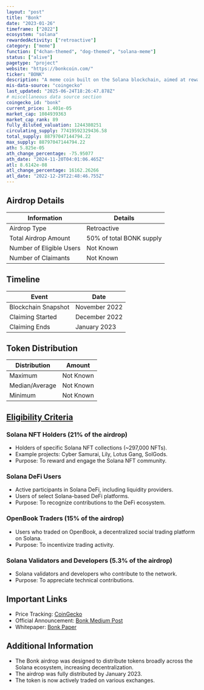 ```yaml
---
layout: "post"
title: "Bonk"
date: "2023-01-26"
timeframe: ["2022"]
ecosystem: "solana"
rewardedActivity: ["retroactive"]
category: ["meme"]
function: ["4chan-themed", "dog-themed", "solana-meme"]
status: ["alive"]
pagetype: "project"
website: "https://bonkcoin.com/"
ticker: "BONK"
description: "A meme coin built on the Solana blockchain, aimed at rewarding and engaging the Solana community through decentralization and active participation."
mis-data-source: "coingecko"
last_updated: "2025-06-24T18:26:47.878Z"
# miscellaneous data source section
coingecko_id: "bonk"
current_price: 1.401e-05
market_cap: 1084939363
market_cap_rank: 89
fully_diluted_valuation: 1244380251
circulating_supply: 77419592329436.58
total_supply: 88797047144794.22
max_supply: 88797047144794.22
ath: 5.825e-05
ath_change_percentage: -75.95077
ath_date: "2024-11-20T04:01:06.465Z"
atl: 8.6142e-08
atl_change_percentage: 16162.26266
atl_date: "2022-12-29T22:48:46.755Z"
---
```


## Airdrop Details

| Information              | Details                  |
| ------------------------ | ------------------------ |
| Airdrop Type             | Retroactive              |
| Total Airdrop Amount     | 50% of total BONK supply |
| Number of Eligible Users | Not Known                |
| Number of Claimants      | Not Known                |

## Timeline

| Event               | Date          |
| ------------------- | ------------- |
| Blockchain Snapshot | November 2022 |
| Claiming Started    | December 2022 |
| Claiming Ends       | January 2023  |

## Token Distribution

| Distribution   | Amount    |
| -------------- | --------- |
| Maximum        | Not Known |
| Median/Average | Not Known |
| Minimum        | Not Known |

## [Eligibility Criteria](https://bonk.sfo3.cdn.digitaloceanspaces.com/docs/BONK-Paper.pdf)

### Solana NFT Holders (21% of the airdrop)

- Holders of specific Solana NFT collections (~297,000 NFTs).
- Example projects: Cyber Samurai, Lily, Lotus Gang, SolGods.
- Purpose: To reward and engage the Solana NFT community.

### Solana DeFi Users

- Active participants in Solana DeFi, including liquidity providers.
- Users of select Solana-based DeFi platforms.
- Purpose: To recognize contributions to the DeFi ecosystem.

### OpenBook Traders (15% of the airdrop)

- Users who traded on OpenBook, a decentralized social trading platform on Solana.
- Purpose: To incentivize trading activity.

### Solana Validators and Developers (5.3% of the airdrop)

- Solana validators and developers who contribute to the network.
- Purpose: To appreciate technical contributions.

## Important Links

- Price Tracking: [CoinGecko](https://www.coingecko.com/en/coins/bonk)
- Official Announcement: [Bonk Medium Post](https://medium.com/@bonk_inu/bonk-origin-overview-mission-1c94ed22d755)
- Whitepaper: [Bonk Paper](https://bonk.sfo3.cdn.digitaloceanspaces.com/docs/BONK-Paper.pdf)

## Additional Information

- The Bonk airdrop was designed to distribute tokens broadly across the Solana ecosystem, increasing decentralization.
- The airdrop was fully distributed by January 2023.
- The token is now actively traded on various exchanges.